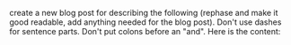 create a new blog post for describing the following (rephase and make it good readable, add anything needed for the blog post).
Don't use dashes for sentence parts. Don't put colons before an "and".
Here is the content:
